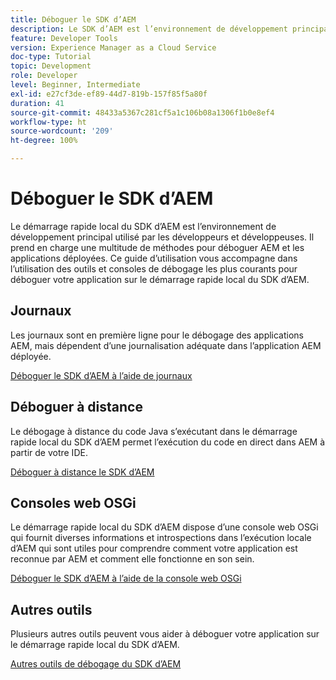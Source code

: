 ```yaml
---
title: Déboguer le SDK d’AEM
description: Le SDK d’AEM est l’environnement de développement principal utilisé par les développeurs et développeuses. Il prend en charge une multitude de méthodes pour déboguer AEM et les applications déployées.
feature: Developer Tools
version: Experience Manager as a Cloud Service
doc-type: Tutorial
topic: Development
role: Developer
level: Beginner, Intermediate
exl-id: e27cf3de-ef89-44d7-819b-157f85f5a80f
duration: 41
source-git-commit: 48433a5367c281cf5a1c106b08a1306f1b0e8ef4
workflow-type: ht
source-wordcount: '209'
ht-degree: 100%

---
```


# Déboguer le SDK d’AEM

Le démarrage rapide local du SDK d’AEM est l’environnement de développement principal utilisé par les développeurs et développeuses. Il prend en charge une multitude de méthodes pour déboguer AEM et les applications déployées. Ce guide d’utilisation vous accompagne dans l’utilisation des outils et consoles de débogage les plus courants pour déboguer votre application sur le démarrage rapide local du SDK d’AEM.

## Journaux

Les journaux sont en première ligne pour le débogage des applications AEM, mais dépendent d’une journalisation adéquate dans l’application AEM déployée.

[Déboguer le SDK d’AEM à l’aide de journaux](./logs.md)

## Déboguer à distance

Le débogage à distance du code Java s’exécutant dans le démarrage rapide local du SDK d’AEM permet l’exécution du code en direct dans AEM à partir de votre IDE.

[Déboguer à distance le SDK d’AEM](./remote-debugging.md)

## Consoles web OSGi

Le démarrage rapide local du SDK d’AEM dispose d’une console web OSGi qui fournit diverses informations et introspections dans l’exécution locale d’AEM qui sont utiles pour comprendre comment votre application est reconnue par AEM et comment elle fonctionne en son sein.

[Déboguer le SDK d’AEM à l’aide de la console web OSGi](./osgi-web-consoles.md)

## Autres outils

Plusieurs autres outils peuvent vous aider à déboguer votre application sur le démarrage rapide local du SDK d’AEM.

[Autres outils de débogage du SDK d’AEM](./other-tools.md)
